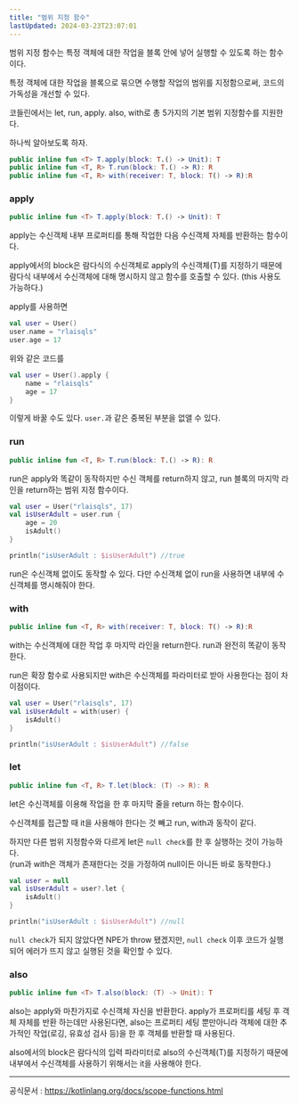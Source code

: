 ```yaml
---
title: "범위 지정 함수"
lastUpdated: 2024-03-23T23:07:01
---
```


범위 지정 함수는 특정 객체에 대한 작업을 블록 안에 넣어 실행할 수 있도록 하는 함수이다.

특정 객체에 대한 작업을 블록으로 묶으면 수행할 작업의 범위를 지정함으로써, 코드의 가독성을 개선할 수 있다.

코들린에서는 let, run, apply. also, with로 총 5가지의 기본 범위 지정함수를 지원한다.

하나씩 알아보도록 하자.

```kotlin
public inline fun <T> T.apply(block: T.() -> Unit): T
public inline fun <T, R> T.run(block: T.() -> R): R
public inline fun <T, R> with(receiver: T, block: T() -> R):R
```

### apply

```kotlin
public inline fun <T> T.apply(block: T.() -> Unit): T
```

apply는 수신객체 내부 프로퍼티를 통해 작업한 다음 수신객체 자체를 반환하는 함수이다.

apply에서의 block은 람다식의 수신객체로 apply의 수신객체(T)를 지정하기 때문에 람다식 내부에서 수신객체에 대해 명시하지 않고 함수를 호출할 수 있다. (this 사용도 가능하다.)

apply를 사용하면

```kotlin
val user = User()
user.name = "rlaisqls"
user.age = 17
```

위와 같은 코드를

```kotlin
val user = User().apply {
    name = "rlaisqls"
    age = 17
}
```

이렇게 바꿀 수도 있다. `user.`과 같은 중복된 부분을 없앨 수 있다.

### run

```kotlin
public inline fun <T, R> T.run(block: T.() -> R): R
```

run은 apply와 똑같이 동작하지만 수신 객체를 return하지 않고, run 블록의 마지막 라인을 return하는 범위 지정 함수이다.

```kotlin
val user = User("rlaisqls", 17)
val isUserAdult = user.run {
    age = 20
    isAdult() 
}

println("isUserAdult : $isUserAdult") //true
```

run은 수신객체 없이도 동작할 수 있다. 다만 수신객체 없이 run을 사용하면 내부에 수신객체를 명시해줘야 한다.

### with

```kotlin
public inline fun <T, R> with(receiver: T, block: T() -> R):R
```
with는 수신객체에 대한 작업 후 마지막 라인을 return한다. run과 완전히 똑같이 동작한다.

run은 확장 함수로 사용되지만 with은 수신객체를 파라미터로 받아 사용한다는 점이 차이점이다.

```kotlin
val user = User("rlaisqls", 17)
val isUserAdult = with(user) {
    isAdult() 
}

println("isUserAdult : $isUserAdult") //false
```

### let

```kotlin
public inline fun <T, R> T.let(block: (T) -> R): R
```

let은 수신객체를 이용해 작업을 한 후 마지막 줄을 return 하는 함수이다.

수신객체를 접근할 때 it을 사용해야 한다는 것 빼고 run, with과 동작이 같다.

하지만 다른 범위 지정함수와 다르게 let은 `null check`를 한 후 실행하는 것이 가능하다.<br>
(run과 with은 객체가 존재한다는 것을 가정하여 null이든 아니든 바로 동작한다.)

```kotlin
val user = null
val isUserAdult = user?.let {
    isAdult()
}

println("isUserAdult : $isUserAdult") //null
```

`null check`가 되지 않았다면 NPE가 throw 됐겠지만, `null check` 이후 코드가 실행되어 에러가 뜨지 않고 실행된 것을 확인할 수 있다.

### also

```kotlin
public inline fun <T> T.also(block: (T) -> Unit): T
```

also는 apply와 마찬가지로 수신객체 자신을 반환한다. apply가 프로퍼티를 세팅 후 객체 자체를 반환 하는데만 사용된다면, also는 프로퍼티 세팅 뿐만아니라 객체에 대한 추가적인 작업(로깅, 유효성 검사 등)을 한 후 객체를 반환할 때 사용된다.

also에서의 block은 람다식의 입력 파라미터로 also의 수신객체(T)를 지정하기 때문에 내부에서 수신객체를 사용하기 위해서는 it을 사용해야 한다.


---

공식문서 : https://kotlinlang.org/docs/scope-functions.html
